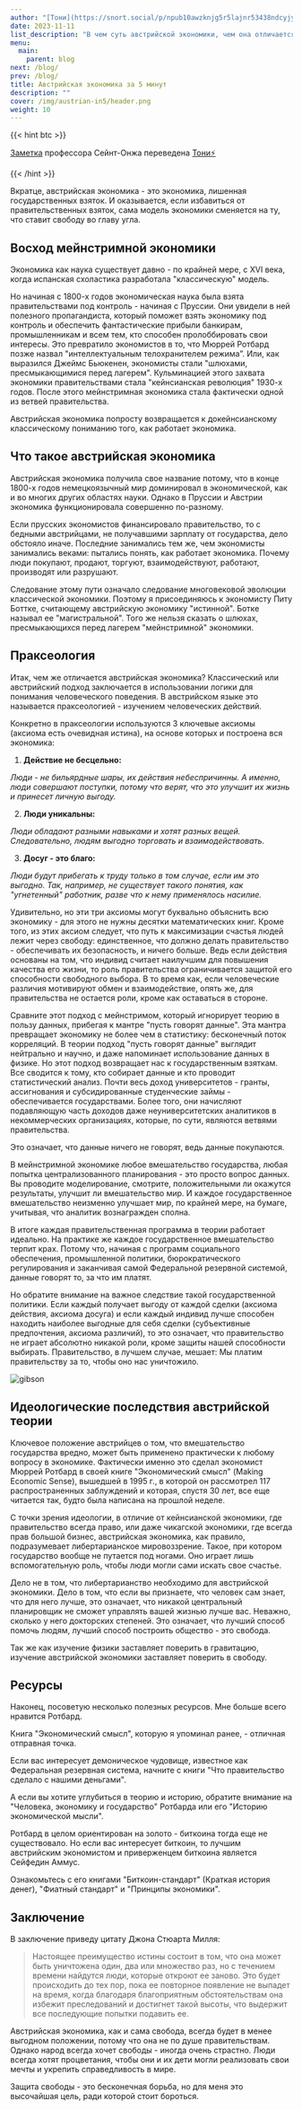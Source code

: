 ```yaml
---
author: "[Тони](https://snort.social/p/npub10awzknjg5r5lajnr53438ndcyjylgqsrnrtq5grs495v42qc6awsj45ys7)"
date: 2023-11-11
list_description: "В чем суть австрийской экономики, чем она отличается от мейнстримной экономики и почему это важно."
menu:
  main:
    parent: blog
next: /blog/
prev: /blog/
title: Австрийская экономика за 5 минут
description: ""
cover: /img/austrian-in5/header.png
weight: 10
---
```



{{< hint btc >}}

[Заметка](https://www.profstonge.com/p/the-economics-of-liberty) профессора Сейнт-Онжа переведена [Тони⚡️](https://snort.social/p/npub10awzknjg5r5lajnr53438ndcyjylgqsrnrtq5grs495v42qc6awsj45ys7)

{{< /hint >}}

Вкратце, австрийская экономика - это экономика, лишенная государственных взяток. И оказывается, если избавиться от правительственных взяток, сама модель экономики сменяется на ту, что ставит свободу во главу угла.

## Восход мейнстримной экономики 

Экономика как наука существует давно - по крайней мере, с XVI века, когда испанская схоластика разработала "классическую" модель.

Но начиная с 1800-х годов экономическая наука была взята правительствами под контроль - начиная с Пруссии. Они увидели в ней полезного пропагандиста, который поможет взять экономику под контроль и обеспечить фантастические прибыли банкирам, промышленникам и всем тем, кто способен пролоббировать свои интересы. Это превратило экономистов в то, что Мюррей Ротбард позже назвал "интеллектуальным телохранителем режима”. Или, как выразился Джеймс Бьюкенен, экономисты стали "шлюхами, пресмыкающимися перед лагерем". Кульминацией этого захвата экономики правительствами стала "кейнсианская революция" 1930-х годов. После этого мейнстримная экономика стала фактически одной из ветвей правительства.

Австрийская экономика попросту возвращается к докейнсианскому классическому пониманию того, как работает экономика.

## Что такое австрийская экономика

Австрийская экономика получила свое название потому, что в конце 1800-х годов немецкоязычный мир доминировал в экономической, как и во многих других областях науки. Однако в Пруссии и Австрии экономика функционировала совершенно по-разному. 

Если прусских экономистов финансировало правительство, то с бедными австрийцами, не получавшими зарплату от государства, дело обстояло иначе. Последние занимались тем же, чем экономисты занимались веками: пытались понять, как работает экономика. Почему люди покупают, продают, торгуют, взаимодействуют, работают, производят или разрушают.

Следование этому пути означало следование многовековой эволюции классической экономики. Поэтому я присоединяюсь к экономисту Питу Боттке, считающему австрийскую экономику "истинной". Ботке называл ее "магистральной". Того же нельзя сказать о шлюхах, пресмыкающихся перед лагерем "мейнстримной" экономики.

## Праксеология

Итак, чем же отличается австрийская экономика? Классический или австрийский подход заключается в использовании логики для понимания человеческого поведения. В австрийском языке это называется праксеологией - изучением человеческих действий.

Конкретно в праксеологии используются 3 ключевые аксиомы (аксиома есть очевидная истина), на основе которых и построена вся экономика:

1. **Действие не бесцельно:**

*Люди - не бильярдные шары, их действия небеспричинны. А именно, люди совершают поступки, потому что верят, что это улучшит их жизнь и принесет личную выгоду.*

2. **Люди уникальны:**

*Люди обладают разными навыками и хотят разных вещей. Следовательно, людям выгодно торговать и взаимодействовать.*

3. **Досуг - это благо:**

*Люди будут прибегать к труду только в том случае, если им это выгодно. Так, например, не существует такого понятия, как "угнетенный" работник, разве что к нему применялось насилие.*

Удивительно, но эти три аксиомы могут буквально объяснить всю экономику - для этого не нужны десятки математических книг. Кроме того, из этих аксиом следует, что путь к максимизации счастья людей лежит через свободу: единственное, что должно делать правительство - обеспечивать их безопасность, и ничего больше. Ведь если действия основаны на том, что индивид считает наилучшим для повышения качества его жизни, то роль правительства ограничивается защитой его способности свободного выбора. В то время как, если человеческие различия мотивируют обмен и взаимодействие, опять же, для правительства не остается роли, кроме как оставаться в стороне.

  

Сравните этот подход с мейнстримом, который игнорирует теорию в пользу данных, прибегая к мантре "пусть говорят данные". Эта мантра превращает экономику не более чем в статистику: бесконечный поток корреляций. В теории подход "пусть говорят данные" выглядит нейтрально и научно, и даже напоминает использование данных в физике. Но этот подход возвращает нас к государственным взяткам. Все сводится к тому, кто собирает данные и кто проводит статистический анализ. Почти весь доход университетов - гранты, ассигнования и субсидированные студенческие займы - обеспечивается государствами. Более того, они начисляют подавляющую часть доходов даже неуниверситетских аналитиков в некоммерческих организациях, которые, по сути, являются ветвями правительства.

  

Это означает, что данные ничего не говорят, ведь данные покупаются.

  

В мейнстримной экономике любое вмешательство государства, любая попытка централизованного планирования - это просто вопрос данных. Вы проводите моделирование, смотрите, положительными ли окажутся результаты, улучшит ли вмешательство мир. И каждое государственное вмешательство неизменно улучшает мир, по крайней мере, на бумаге, учитывая, что аналитик вознагражден сполна.

  

В итоге каждая правительственная программа в теории работает идеально. На практике же каждое государственное вмешательство терпит крах. Потому что, начиная с программ социального обеспечения, промышленной политики, бюрократического регулирования и заканчивая самой Федеральной резервной системой, данные говорят то, за что им платят.

  

Но обратите внимание на важное следствие такой государственной политики. Если каждый получает выгоду от каждой сделки (аксиома действия, аксиома досуга) и если каждый индивид лучше способен находить наиболее выгодные для себя сделки (субъективные предпочтения, аксиома различий), то это означает, что правительство не играет абсолютно никакой роли, кроме защиты нашей способности выбирать. Правительство, в лучшем случае, мешает: Мы платим правительству за то, чтобы оно нас уничтожило.

![gibson](/img/austrian-in5/1.jpeg)

## Идеологические последствия австрийской теории

Ключевое положение австрийцев о том, что вмешательство государства вредно, может быть применено практически к любому вопросу в экономике. Фактически именно это сделал экономист Мюррей Ротбард в своей книге "Экономический смысл" (Making Economic Sense), вышедшей в 1995 г., в которой он рассмотрел 117 распространенных заблуждений и которая, спустя 30 лет, все еще читается так, будто была написана на прошлой неделе.

  

С точки зрения идеологии, в отличие от кейнсианской экономики, где правительство всегда право, или даже чикагской экономики, где всегда прав большой бизнес, австрийская экономика, как правило, подразумевает либертарианское мировоззрение. Такое, при котором государство вообще не путается под ногами. Оно играет лишь вспомогательную роль, чтобы люди могли сами искать свое счастье.

  

Дело не в том, что либертарианство необходимо для австрийской экономики. Дело в том, что если вы признаете, что человек сам знает, что для него лучше, это означает, что никакой центральный планировщик не сможет управлять вашей жизнью лучше вас. Неважно, сколько у него докторских степеней. Это означает, что лучший способ помочь людям, лучший способ построить общество - это свобода.

  

Так же как изучение физики заставляет поверить в гравитацию, изучение австрийской экономики заставляет поверить в свободу.

  
  

## Ресурсы

  

Наконец, посоветую несколько полезных ресурсов. Мне больше всего нравится Ротбард.

  

Книга "Экономический смысл", которую я упоминал ранее, - отличная отправная точка. 

  

Если вас интересует демоническое чудовище, известное как Федеральная резервная система, начните с книги "Что правительство сделало с нашими деньгами".

  

А если вы хотите углубиться в теорию и историю, обратите внимание на "Человека, экономику и государство" Ротбарда или его "Историю экономической мысли".

  

Ротбард в целом ориентирован на золото - биткоина тогда еще не существовало. Но если вас интересует биткоин, то лучшим австрийским экономистом и приверженцем биткоина является Сейфедин Аммус.

  

Ознакомьтесь с его книгами "Биткоин-стандарт" (Краткая история денег), "Фиатный стандарт" и "Принципы экономики".

  
  

## Заключение

  

В заключение приведу цитату Джона Стюарта Милля: 

  

> Настоящее преимущество истины состоит в том, что она может быть уничтожена один, два или множество раз, но с течением времени найдутся люди, которые откроют ее заново. Это будет происходить до тех пор, пока ее повторное появление не выпадет на время, когда благодаря благоприятным обстоятельствам она избежит преследований и достигнет такой высоты, что выдержит все последующие попытки подавить ее.

  

Австрийская экономика, как и сама свобода, всегда будет в менее выгодном положении, потому что она не по душе правительствам. Однако народ всегда хочет свободы - иногда очень страстно. Люди всегда хотят процветания, чтобы они и их дети могли реализовать свои мечты и укрепить справедливость в мире.

  

Защита свободы - это бесконечная борьба, но для меня это высочайшая цель, ради которой стоит бороться.
